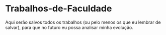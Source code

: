 # Trabalhos-de-Faculdade
Aqui serão salvos todos os trabalhos (ou pelo menos os que eu lembrar de salvar), para que no futuro eu possa analisar minha evolução.
